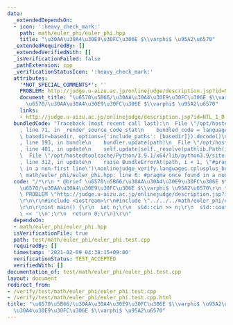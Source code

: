 ```yaml
---
data:
  _extendedDependsOn:
  - icon: ':heavy_check_mark:'
    path: math/euler_phi/euler_phi.hpp
    title: "\u30AA\u30A4\u30E9\u30FC\u306E $\\varphi$ \u95A2\u6570"
  _extendedRequiredBy: []
  _extendedVerifiedWith: []
  _isVerificationFailed: false
  _pathExtension: cpp
  _verificationStatusIcon: ':heavy_check_mark:'
  attributes:
    '*NOT_SPECIAL_COMMENTS*': ''
    PROBLEM: http://judge.u-aizu.ac.jp/onlinejudge/description.jsp?id=NTL_1_D
    document_title: "\u6570\u5B66/\u30AA\u30A4\u30E9\u30FC\u306E $\\varphi$ \u95A2\
      \u6570/\u30AA\u30A4\u30E9\u30FC\u306E $\\varphi$ \u95A2\u6570"
    links:
    - http://judge.u-aizu.ac.jp/onlinejudge/description.jsp?id=NTL_1_D
  bundledCode: "Traceback (most recent call last):\n  File \"/opt/hostedtoolcache/Python/3.9.1/x64/lib/python3.9/site-packages/onlinejudge_verify/documentation/build.py\"\
    , line 71, in _render_source_code_stat\n    bundled_code = language.bundle(stat.path,\
    \ basedir=basedir, options={'include_paths': [basedir]}).decode()\n  File \"/opt/hostedtoolcache/Python/3.9.1/x64/lib/python3.9/site-packages/onlinejudge_verify/languages/cplusplus.py\"\
    , line 193, in bundle\n    bundler.update(path)\n  File \"/opt/hostedtoolcache/Python/3.9.1/x64/lib/python3.9/site-packages/onlinejudge_verify/languages/cplusplus_bundle.py\"\
    , line 401, in update\n    self.update(self._resolve(pathlib.Path(included), included_from=path))\n\
    \  File \"/opt/hostedtoolcache/Python/3.9.1/x64/lib/python3.9/site-packages/onlinejudge_verify/languages/cplusplus_bundle.py\"\
    , line 312, in update\n    raise BundleErrorAt(path, i + 1, \"#pragma once found\
    \ in a non-first line\")\nonlinejudge_verify.languages.cplusplus_bundle.BundleErrorAt:\
    \ math/euler_phi/euler_phi.hpp: line 6: #pragma once found in a non-first line\n"
  code: "/*\r\n * @brief \u6570\u5B66/\u30AA\u30A4\u30E9\u30FC\u306E $\\varphi$ \u95A2\
    \u6570/\u30AA\u30A4\u30E9\u30FC\u306E $\\varphi$ \u95A2\u6570\r\n */\r\n#define\
    \ PROBLEM \"http://judge.u-aizu.ac.jp/onlinejudge/description.jsp?id=NTL_1_D\"\
    \r\n\r\n#include <iostream>\r\n#include \"../../../math/euler_phi/euler_phi.hpp\"\
    \r\n\r\nint main() {\r\n  int n;\r\n  std::cin >> n;\r\n  std::cout << euler_phi(n)\
    \ << '\\n';\r\n  return 0;\r\n}\r\n"
  dependsOn:
  - math/euler_phi/euler_phi.hpp
  isVerificationFile: true
  path: test/math/euler_phi/euler_phi.test.cpp
  requiredBy: []
  timestamp: '2021-02-09 04:38:15+09:00'
  verificationStatus: TEST_ACCEPTED
  verifiedWith: []
documentation_of: test/math/euler_phi/euler_phi.test.cpp
layout: document
redirect_from:
- /verify/test/math/euler_phi/euler_phi.test.cpp
- /verify/test/math/euler_phi/euler_phi.test.cpp.html
title: "\u6570\u5B66/\u30AA\u30A4\u30E9\u30FC\u306E $\\varphi$ \u95A2\u6570/\u30AA\
  \u30A4\u30E9\u30FC\u306E $\\varphi$ \u95A2\u6570"
---
```

